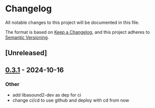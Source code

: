 # Changelog

All notable changes to this project will be documented in this file.

The format is based on [Keep a Changelog](https://keepachangelog.com/en/1.0.0/),
and this project adheres to [Semantic Versioning](https://semver.org/spec/v2.0.0.html).

## [Unreleased]

## [0.3.1](https://github.com/PlexSheep/crock/compare/v0.3.0...v0.3.1) - 2024-10-16

### Other

- add libasound2-dev as dep for ci
- change ci/cd to use github and deploy with cd from now
